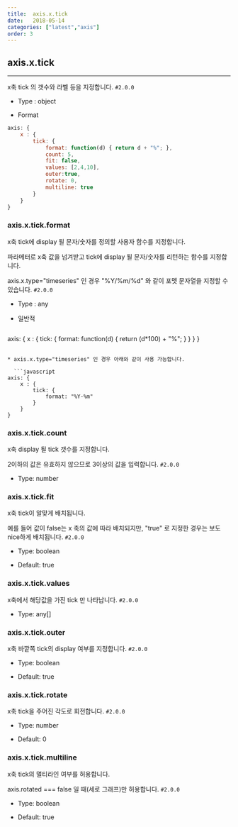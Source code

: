 ```yaml
---
title:  axis.x.tick
date:   2018-05-14
categories: ["latest","axis"]
order: 3
---
```


## axis.x.tick
---

x축 tick 의 갯수와 라벨 등을 지정합니다.
`#2.0.0`

* Type : object

* Format
```javascript
axis: {
    x : {
        tick: {
            format: function(d) { return d + "%"; },
            count: 5,
            fit: false,
            values: [2,4,10],
            outer:true,
            rotate: 0,
            multiline: true
        }
    }
}
```

### axis.x.tick.format

x축 tick에 display 될 문자/숫자를 정의할 사용자 함수를 지정합니다.

파라메터로 x축 값을 넘겨받고 tick에 display 될  문자/숫자를 리턴하는 함수를 지정합니다.

axis.x.type="timeseries" 인 경우 "%Y/%m/%d" 와 같이 포멧 문자열을 지정할 수 있습니다.
`#2.0.0`

* Type : any

* 일반적

  ```javascript
axis: {
    x : {
        tick: {
            format: function(d) { return (d*100) + "%"; }
        }
    }
}
```

* axis.x.type="timeseries" 인 경우 아래와 같이 사용 가능합니다.

  ```javascript
axis: {
    x : {
        tick: {
            format: "%Y-%m"
        }
    }
}
```

### axis.x.tick.count

x축 display 될 tick 갯수를 지정합니다.

2이하의 값은 유효하지 않으므로 3이상의 값을 입력합니다.
`#2.0.0`

* Type: number

### axis.x.tick.fit

x축 tick이 알맞게 배치됩니다.

예를 들어  값이 false는 x 축의 값에 따라 배치되지만, "true" 로 지정한 경우는 보도 nice하게 배치됩니다.
`#2.0.0`

* Type: boolean

* Default: true


### axis.x.tick.values

x축에서 해당값을 가진 tick 만 나타납니다.
`#2.0.0`

* Type: any[]


### axis.x.tick.outer

x축 바깥쪽 tick의 display 여부를 지정합니다.
`#2.0.0`

* Type: boolean

* Default: true

### axis.x.tick.rotate

x축 tick을 주어진 각도로 회전합니다.
`#2.0.0`

* Type: number

* Default: 0

### axis.x.tick.multiline

x축 tick의 멀티라인 여부를 허용합니다.

axis.rotated === false 일 때(세로 그래프)만 허용합니다.
`#2.0.0`

* Type: boolean

* Default: true
